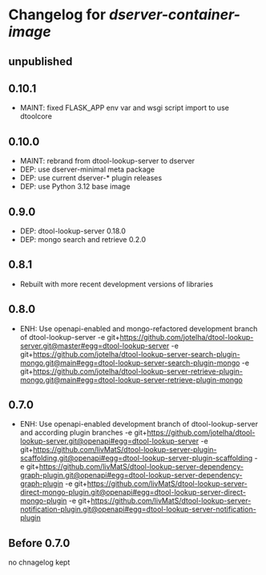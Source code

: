 # Changelog for *dserver-container-image*

## unpublished

## 0.10.1

- MAINT: fixed FLASK_APP env var and wsgi script import to use dtoolcore

## 0.10.0

- MAINT: rebrand from dtool-lookup-server to dserver
- DEP: use dserver-minimal meta package
- DEP: use current dserver-* plugin releases
- DEP: use Python 3.12 base image

## 0.9.0

- DEP: dtool-lookup-server 0.18.0
- DEP: mongo search and retrieve 0.2.0

## 0.8.1

- Rebuilt with more recent development versions of libraries

## 0.8.0

- ENH: Use openapi-enabled and mongo-refactored development branch of dtool-lookup-server
  -e git+https://github.com/jotelha/dtool-lookup-server.git@master#egg=dtool-lookup-server
  -e git+https://github.com/jotelha/dtool-lookup-server-search-plugin-mongo.git@main#egg=dtool-lookup-server-search-plugin-mongo
  -e git+https://github.com/jotelha/dtool-lookup-server-retrieve-plugin-mongo.git@main#egg=dtool-lookup-server-retrieve-plugin-mongo

## 0.7.0

- ENH: Use openapi-enabled development branch of dtool-lookup-server and according plugin branches
  -e git+https://github.com/jotelha/dtool-lookup-server.git@openapi#egg=dtool-lookup-server
  -e git+https://github.com/livMatS/dtool-lookup-server-plugin-scaffolding.git@openapi#egg=dtool-lookup-server-plugin-scaffolding
  -e git+https://github.com/livMatS/dtool-lookup-server-dependency-graph-plugin.git@openapi#egg=dtool-lookup-server-dependency-graph-plugin
  -e git+https://github.com/livMatS/dtool-lookup-server-direct-mongo-plugin.git@openapi#egg=dtool-lookup-server-direct-mongo-plugin
  -e git+https://github.com/livMatS/dtool-lookup-server-notification-plugin.git@openapi#egg=dtool-lookup-server-notification-plugin


## Before 0.7.0

no chnagelog kept
